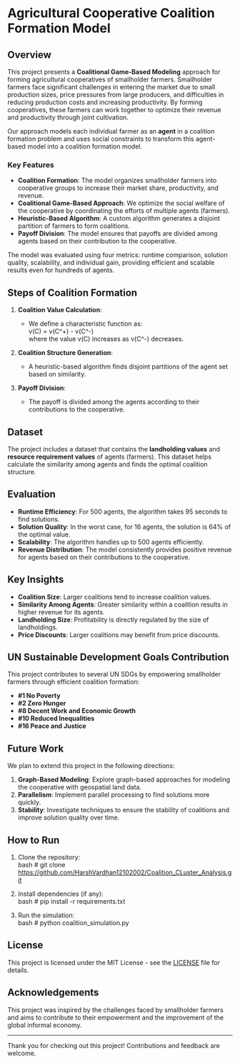 
# Agricultural Cooperative Coalition Formation Model

## Overview

This project presents a **Coalitional Game-Based Modeling** approach for forming agricultural cooperatives of smallholder farmers. Smallholder farmers face significant challenges in entering the market due to small production sizes, price pressures from large producers, and difficulties in reducing production costs and increasing productivity. By forming cooperatives, these farmers can work together to optimize their revenue and productivity through joint cultivation.

Our approach models each individual farmer as an **agent** in a coalition formation problem and uses social constraints to transform this agent-based model into a coalition formation model.

### Key Features

- **Coalition Formation**: The model organizes smallholder farmers into cooperative groups to increase their market share, productivity, and revenue.
- **Coalitional Game-Based Approach**: We optimize the social welfare of the cooperative by coordinating the efforts of multiple agents (farmers).
- **Heuristic-Based Algorithm**: A custom algorithm generates a disjoint partition of farmers to form coalitions.
- **Payoff Division**: The model ensures that payoffs are divided among agents based on their contribution to the cooperative.
  
The model was evaluated using four metrics: runtime comparison, solution quality, scalability, and individual gain, providing efficient and scalable results even for hundreds of agents.

## Steps of Coalition Formation

1. **Coalition Value Calculation**: 
   - We define a characteristic function as:
     \
     v(C) = v(C^+) - v(C^-)
     \
     where the value v(C) increases as v(C^-) decreases.
   
2. **Coalition Structure Generation**: 
   - A heuristic-based algorithm finds disjoint partitions of the agent set based on similarity.
   
3. **Payoff Division**: 
   - The payoff is divided among the agents according to their contributions to the cooperative.

## Dataset

The project includes a dataset that contains the **landholding values** and **resource requirement values** of agents (farmers). This dataset helps calculate the similarity among agents and finds the optimal coalition structure.

## Evaluation

- **Runtime Efficiency**: For 500 agents, the algorithm takes 95 seconds to find solutions.
- **Solution Quality**: In the worst case, for 16 agents, the solution is 64% of the optimal value.
- **Scalability**: The algorithm handles up to 500 agents efficiently.
- **Revenue Distribution**: The model consistently provides positive revenue for agents based on their contributions to the cooperative.

## Key Insights

- **Coalition Size**: Larger coalitions tend to increase coalition values.
- **Similarity Among Agents**: Greater similarity within a coalition results in higher revenue for its agents.
- **Landholding Size**: Profitability is directly regulated by the size of landholdings.
- **Price Discounts**: Larger coalitions may benefit from price discounts.

## UN Sustainable Development Goals Contribution

This project contributes to several UN SDGs by empowering smallholder farmers through efficient coalition formation:

- **#1 No Poverty**
- **#2 Zero Hunger**
- **#8 Decent Work and Economic Growth**
- **#10 Reduced Inequalities**
- **#16 Peace and Justice**

## Future Work

We plan to extend this project in the following directions:

1. **Graph-Based Modeling**: Explore graph-based approaches for modeling the cooperative with geospatial land data.
2. **Parallelism**: Implement parallel processing to find solutions more quickly.
3. **Stability**: Investigate techniques to ensure the stability of coalitions and improve solution quality over time.

## How to Run

1. Clone the repository:
   \
   bash # git clone https://github.com/HarshVardhan12102002/Coalition_CLuster_Analysis.git

2. Install dependencies (if any):
   \
   bash # pip install -r requirements.txt

3. Run the simulation:
   \
   bash # python coalition_simulation.py

## License

This project is licensed under the MIT License - see the [LICENSE](LICENSE) file for details.

## Acknowledgements

This project was inspired by the challenges faced by smallholder farmers and aims to contribute to their empowerment and the improvement of the global informal economy.

---

Thank you for checking out this project! Contributions and feedback are welcome.
